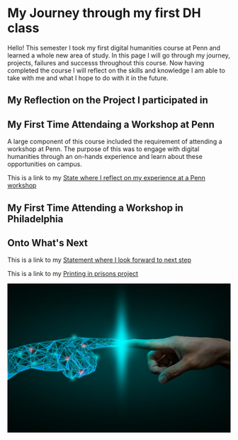 # My Journey through my first DH class

Hello! This semester I took my first digital humanities course at Penn and learned a whole new area of study. In this page I will go through my journey, projects, failures and successs throughout this course. Now having completed the course I will reflect on the skills and knowledge I am able to take with me and what I hope to do with it in the future. 

## My Reflection on the Project I participated in 

## My First Time Attendaing a Workshop at Penn

A large component of this course included the requirement of attending a workshop at Penn. The purpose of this was to engage with digital humanities through an on-hands experience and learn about these opportunities on campus. 

This is a link to my [State where I reflect on my experience at a Penn workshop](reflectionpenn.md) 

## My First Time Attending a Workshop in Philadelphia 

## Onto What's Next 

This is a link to my [Statement where I look forward to next step](lookingforward.md)

This is a link to my [Printing in prisons project](https://printinginprisons.org/blog/merchanc/) 

![example image](example.jpg)
